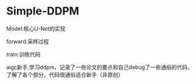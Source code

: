 # Simple-DDPM
Model:核心U-Net的实现

forward:采样过程

train:训练代码

aigc新手,学习ddpm，记录了一些论文的要点和自己debug了一些通俗的代码，了解了各个部分，代码很通俗适合新手（非原创）
